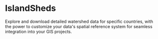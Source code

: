 # IslandSheds
Explore and download detailed watershed data for specific countries, with the power to customize your data's spatial reference system for seamless integration into your GIS projects.
